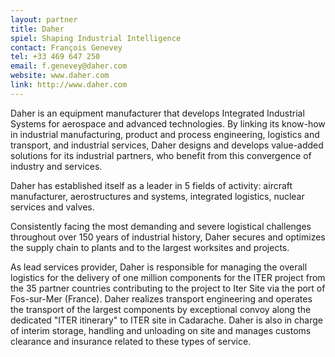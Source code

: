 ```yaml
---
layout: partner
title: Daher
spiel: Shaping Industrial Intelligence
contact: François Genevey
tel: +33 469 647 250
email: f.genevey@daher.com
website: www.daher.com
link: http://www.daher.com
---
```


Daher is an equipment manufacturer that develops Integrated Industrial Systems for aerospace and advanced technologies. By linking its know-how in industrial manufacturing, product and process engineering, logistics and transport, and industrial services, Daher designs and develops value-added solutions for its industrial partners, who benefit from this convergence of industry and services.
	
Daher has established itself as a leader in 5 fields of activity: aircraft manufacturer, aerostructures and systems, integrated logistics, nuclear services and valves.

Consistently facing the most demanding and severe logistical challenges throughout over 150 years of industrial history, Daher secures and optimizes the supply chain to plants and to the largest worksites and projects.

As lead services provider, Daher is responsible for managing the overall logistics for the delivery of one million components for the ITER project from the 35 partner countries contributing to the project to Iter  Site  via the port of Fos-sur-Mer (France). Daher realizes transport engineering and operates the transport of the largest components by exceptional convoy along the dedicated "ITER itinerary" to ITER site in Cadarache. Daher is also in charge of interim storage, handling and unloading on site and manages customs clearance and insurance related to these types of service.